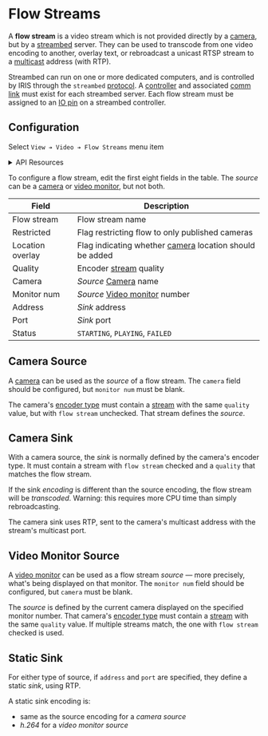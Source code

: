 # Flow Streams

A **flow stream** is a video stream which is not provided directly by a
[camera], but by a [streambed] server.  They can be used to transcode from one
video encoding to another, overlay text, or rebroadcast a unicast RTSP stream to
a [multicast] address (with RTP).

Streambed can run on one or more dedicated computers, and is controlled by IRIS
through the `streambed` [protocol].  A [controller] and associated [comm link]
must exist for each streambed server.  Each flow stream must be assigned to an
[IO pin] on a streambed controller.

## Configuration

Select `View ➔ Video ➔ Flow Streams` menu item

<details>
<summary>API Resources</summary>

* `iris/api/flow_stream` (minimal)
* `iris/api/flow_stream/{name}` (full)

| Access       | Minimal    | Full                       |
|--------------|------------|----------------------------|
| 👁️  View      | name       | status                     |
| 👉 Operate   |            | camera, mon\_num           |
| 💡 Manage    |            | restricted, address, port  |
| 🔧 Configure | controller | pin, loc\_overlay, quality |

</details>

To configure a flow stream, edit the first eight fields in the table.  The
_source_ can be a [camera] or [video monitor], but not both.

Field            | Description
-----------------|----------------------------------------------------------
Flow stream      | Flow stream name
Restricted       | Flag restricting flow to only published cameras
Location overlay | Flag indicating whether [camera] location should be added
Quality          | Encoder [stream] quality
Camera           | _Source_ [Camera] name
Monitor num      | _Source_ [Video monitor] number
Address          | _Sink_ address
Port             | _Sink_ port
Status           | `STARTING`, `PLAYING`, `FAILED`

## Camera Source

A [camera] can be used as the _source_ of a flow stream.  The `camera` field
should be configured, but `monitor num` must be blank.

The camera's [encoder type] must contain a [stream] with the same `quality`
value, but with `flow stream` unchecked.  That stream defines the _source_.

## Camera Sink

With a camera source, the _sink_ is normally defined by the camera's encoder
type.  It must contain a stream with `flow stream` checked and a `quality`
that matches the flow stream.

If the sink _encoding_ is different than the source encoding,  the flow stream
will be _transcoded_.  Warning: this requires more CPU time than simply
rebroadcasting.

The camera sink uses RTP, sent to the camera's multicast address with the
stream's multicast port.

## Video Monitor Source

A [video monitor] can be used as a flow stream _source_ — more precisely, what's
being displayed on that monitor.  The `monitor num` field should be configured,
but `camera` must be blank.

The _source_ is defined by the current camera displayed on the specified monitor
number.  That camera's [encoder type] must contain a [stream] with the same
`quality` value.  If multiple streams match, the one with `flow stream` checked
is used.

## Static Sink

For either type of source, if `address` and `port` are specified, they define a
static _sink_, using RTP.

A static sink encoding is:
* same as the source encoding for a _camera source_
* _h.264_ for a _video monitor source_


[camera]: cameras.html
[comm link]: comm_links.html
[controller]: controllers.html
[encoder type]: cameras.html#encoder-types
[IO pin]: controllers.html#io-pins
[multicast]: https://en.wikipedia.org/wiki/Multicast_address
[protocol]: protocols.html
[stream]: cameras.html#streams
[streambed]: https://github.com/mnit-rtmc/streambed
[video monitor]: video.html
